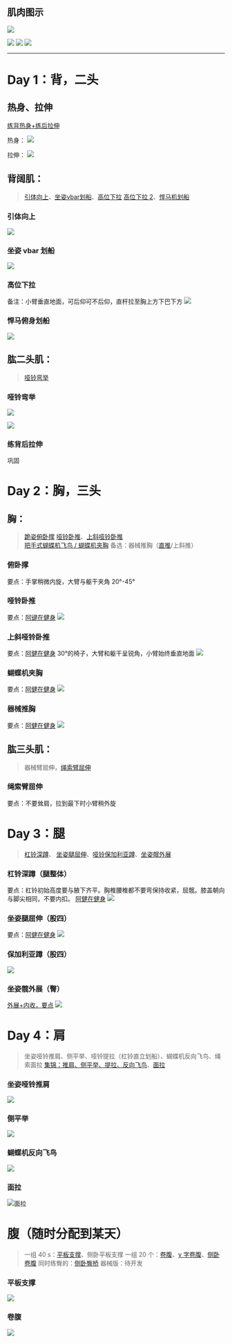## 肌肉图示
![](背面肌肉.png)

![](腿部背面肌肉.png)
![](正面肌肉.png)
![](腿部正面肌肉.png)

---

# Day 1：背，二头
## 热身、拉伸
[练背热身+练后拉伸](https://www.xiaohongshu.com/discovery/item/6638df5f000000001e0243aa?source=webshare&xhsshare=pc_web&xsec_token=ABxUEP2F9LP1vPEYHCzYJbmz9env_ihzT_xbsaHHEc9qk=&xsec_source=pc_share)

热身：
![](练背前热身.jpg)

拉伸：
![](练背后拉伸.jpg)






## 背阔肌：
> [引体向上](https://www.xiaohongshu.com/discovery/item/654246490000000025023b04?source=webshare&xhsshare=pc_web&xsec_token=AB1CUOtsQTvhAzPBV8gFoM7HBdqP9Hb61OYJB2PgCdigk=&xsec_source=pc_share)、[坐姿vbar划船](https://www.xiaohongshu.com/discovery/item/685fbabe000000001001127f?source=webshare&xhsshare=pc_web&xsec_token=ABp5E_2w015A2j9Lo8arAg_pctX4XcURCiKIRnoulilbM=&xsec_source=pc_share)、[高位下拉](https://www.xiaohongshu.com/discovery/item/65d023ef000000000702641f?source=webshare&xhsshare=pc_web&xsec_token=ABy8oQRNk704xg0NFPl1rinb2oZzk1RLhhBwKVIjPIfc8=&xsec_source=pc_share) [高位下拉 2](https://www.xiaohongshu.com/discovery/item/65b7843d000000002c017490?source=webshare&xhsshare=pc_web&xsec_token=ABzNBsZ6KWlYgzgsskk1KSIDBROvBUONnTlSNJ6tAKbYo=&xsec_source=pc_share)、[悍马机划船](https://www.xiaohongshu.com/discovery/item/669ce7bb0000000025000e37?source=webshare&xhsshare=pc_web&xsec_token=ABWKAsTURgVoA8au8rreM-HjKLmMHLDwH0IZ_1J6U90nE=&xsec_source=pc_share)

### 引体向上
![](引体向上.png)

### 坐姿 vbar 划船
![](绳索划船.png)

### 高位下拉
备注：小臂垂直地面，可后仰可不后仰，直杆拉至胸上方下巴下方
![](绳索下拉.png)

### 悍马俯身划船
![](悍马俯身划船.png)

## 肱二头肌：
> [哑铃弯举](https://www.xiaohongshu.com/discovery/item/660cc0f7000000001a00fa77?source=webshare&xhsshare=pc_web&xsec_token=ABNJrr6YYEEuhXmk5FmRfWMSoMXxAEg_xPocfxeyMAPz4=&xsec_source=pc_share)

### 哑铃弯举
![](哑铃弯举.png)

![](哑铃交替弯举.png)

### 练背后拉伸
巩固

# Day 2：胸，三头
## 胸：
> [跪姿俯卧撑](https://www.xiaohongshu.com/discovery/item/6710f7a3000000001b02f8c9?source=webshare&xhsshare=pc_web&xsec_token=ABL2UVkivG5-TEaTMWi1q3X1ZQtQVKxYbAZQjzdO2RxqA=&xsec_source=pc_share) 
> [哑铃卧推](https://www.xiaohongshu.com/discovery/item/684fd5020000000023013244?source=webshare&xhsshare=pc_web&xsec_token=ABH2NMHY1i37RKgHg0UVjcJIzsBkW1f-Ti0GR3_BvshUY=&xsec_source=pc_share)、[上斜哑铃卧推]( https://www.xiaohongshu.com/discovery/item/673ac1f40000000002038bbf?source=webshare&xhsshare=pc_web&xsec_token=ABRheKWXqlD703vYvV3apS2jasN9t_nXGxPokCq6LXdaI=&xsec_source=pc_share)   
> [把手式蝴蝶机飞鸟 / 蝴蝶机夹胸](https://www.xiaohongshu.com/discovery/item/678d2f4c000000001601b583?source=webshare&xhsshare=pc_web&xsec_token=ABQLHva2WRyYhfBbFVOL29W31t3Rygv9FLsXOV3a8dP00=&xsec_source=pc_share)
> 备选：器械推胸（[直推]( https://www.xiaohongshu.com/discovery/item/68635fd4000000001203098d?source=webshare&xhsshare=pc_web&xsec_token=ABFsQTPjFG4Rw8Xdn79rlRR3FQq5LjhJZ5NYjE1u9vr10=&xsec_source=pc_share)/上斜推）

### 俯卧撑
要点：手掌稍微内旋，大臂与躯干夹角 20°-45°

### 哑铃卧推
要点：[阿键在健身](https://www.xiaohongshu.com/discovery/item/67ab21c1000000001902c256?source=webshare&xhsshare=pc_web&xsec_token=ABbhvXPf8zhl9jWNlOo1bBNf0dTYYDdlzB9IxFiPAdjJ8=&xsec_source=pc_share)
![](哑铃卧推.png)


### 上斜哑铃卧推
要点：[阿健在健身](https://www.xiaohongshu.com/discovery/item/67c6bae80000000007036fb7?source=webshare&xhsshare=pc_web&xsec_token=ABwwzknV6F42YaBVpL565T-icTldWdaRt9QEbJUcu41w4=&xsec_source=pc_share)
30°的椅子，大臂和躯干呈锐角，小臂始终垂直地面
![](上斜哑铃卧推.png)

### 蝴蝶机夹胸
要点：[阿健在健身](https://www.xiaohongshu.com/discovery/item/66dbae420000000027000b47?source=webshare&xhsshare=pc_web&xsec_token=AB8lATwrwSEj9cBnNMGa_Oqbwl0rrslGMXC3425uds0oc=&xsec_source=pc_share)
![](蝴蝶机夹胸.png)

### 器械推胸
要点：[阿健在健身](https://www.xiaohongshu.com/discovery/item/6775141b000000000b00f511?source=webshare&xhsshare=pc_web&xsec_token=ABE3eZMOiXlqzyXOUPkvlLTGmxmuJc3hGj3Mju-B5xdJY=&xsec_source=pc_share) 
![](坐姿推胸.png)

## 肱三头肌：
>器械臂屈伸，[绳索臂屈伸](https://www.xiaohongshu.com/discovery/item/6866201c000000001d00d0d9?source=webshare&xhsshare=pc_web&xsec_token=ABHZYhTpk-CCWWjCxSFmOI059CTqaz2vJJ5Pl2JnBVt3U=&xsec_source=pc_share)

### 绳索臂屈伸
要点：不要耸肩，拉到最下时小臂稍外旋

# Day 3：腿
> [杠铃深蹲](https://www.xiaohongshu.com/discovery/item/67557115000000000102b433?source=webshare&xhsshare=pc_web&xsec_token=ABw2l6Os9wYqsWRYPB1xis7_yhjWtdtJ20JPc7ZJJTAuE=&xsec_source=pc_share)、 [坐姿腿屈伸](https://www.xiaohongshu.com/discovery/item/6748871900000000060174e2?source=webshare&xhsshare=pc_web&xsec_token=ABwHQkGpJUyytzq-HGN8t3Bf7OINWr2yeCDmRIrej1VxE=&xsec_source=pc_share)、[哑铃保加利亚蹲](https://www.xiaohongshu.com/discovery/item/688d45e90000000023027317?source=webshare&xhsshare=pc_web&xsec_token=ABRn1nPPGtCioSYQ-iRpjIHDJ3h2vOuDnvjLnR0WZd5rw=&xsec_source=pc_share)、[坐姿髋外展](https://www.xiaohongshu.com/discovery/item/6821f09b0000000020028734?source=webshare&xhsshare=pc_web&xsec_token=ABMYtc9GGVzWsGCRkaurT2PJaWFWmyzou7j340fI9k5ck=&xsec_source=pc_share)

### 杠铃深蹲（腿整体）
要点：杠铃初始高度要与腋下齐平。胸椎腰椎都不要弯保持收紧，屈髋。膝盖朝向与脚尖相同，不要内扣。
[阿健在健身](https://www.xiaohongshu.com/discovery/item/66f0a0ce000000002603e97b?source=webshare&xhsshare=pc_web&xsec_token=ABHoZzoYFl7XhU9uukUVRGWHCkiwkOgkYk1v-efq0_eBk=&xsec_source=pc_share) 
![](杠铃深蹲.png)


### 坐姿腿屈伸（股四）
要点：[阿健在健身](https://www.xiaohongshu.com/discovery/item/670e363b000000001600df2e?source=webshare&xhsshare=pc_web&xsec_token=ABULmyJlE6cdCxWLtc73BtBwl3lmVR3r1cr7HoNypqatk=&xsec_source=pc_share)
![](坐姿腿屈伸.png)


### 保加利亚蹲（股四）
![](保加利亚蹲.png)

### 坐姿髋外展（臀）
[外展+内收，要点](https://www.xiaohongshu.com/discovery/item/6624c25e00000000010040da?source=webshare&xhsshare=pc_web&xsec_token=ABF17jU8poNrciNm69pmzuHbGPHpOkCnwofzVrGGOKFfs=&xsec_source=pc_share) 
![](坐姿髋外展+内收.png)

# Day 4：肩
>坐姿哑铃推肩、侧平举、哑铃提拉（杠铃直立划船）、蝴蝶机反向飞鸟、绳索面拉
>[集锦：推肩、侧平举、提拉、反向飞鸟]( https://www.xiaohongshu.com/discovery/item/675cd0c4000000000203641b?source=webshare&xhsshare=pc_web&xsec_token=ABfHIFyCGgKnLBsVXsA9WePfITBK2AX5z28VcqYdqPqOk=&xsec_source=pc_share)、[面拉](https://www.xiaohongshu.com/discovery/item/66193540000000001b008904?source=webshare&xhsshare=pc_web&xsec_token=ABycht-SeHHNR30Qhf6KiWePgFgZ906cdzkLvBlmwLH-M=&xsec_source=pc_share)

### 坐姿哑铃推肩
![](坐姿哑铃推肩.png)


### 侧平举
![](哑铃侧平举.png)

### 蝴蝶机反向飞鸟
![](蝴蝶机反向飞鸟.png)


### 面拉
![面拉](面拉练肩后束.png)


# 腹（随时分配到某天）
>一组 40 s：[平板支撑](https://www.xiaohongshu.com/discovery/item/66e0370a000000000c018e87?source=webshare&xhsshare=pc_web&xsec_token=ABQKKcplq3vNeq9zArDaaDsByXuZ8iJxXthjqm5tl-qCY=&xsec_source=pc_share)、侧卧平板支撑
>一组 20 个：[卷腹](https://www.xiaohongshu.com/discovery/item/67dbe52b000000000d015f8f?source=webshare&xhsshare=pc_web&xsec_token=ABRkPalFE4h4NyhjpDR030rRz2pRHF4y_FFqKejsb2008=&xsec_source=pc_share)、[v 字卷腹](https://www.xiaohongshu.com/discovery/item/666c19df000000000e031547?source=webshare&xhsshare=pc_web&xsec_token=AB7gGhQ1d1nIYdmnmfIBrkPgWcKqpRLu2jamRccPG6RXE=&xsec_source=pc_share)、[侧卧卷腹](https://www.xiaohongshu.com/discovery/item/5e896b02000000000100658d?source=webshare&xhsshare=pc_web&xsec_token=ABJjQ1D15AKbtwAU21Phc9my9c-dA39ZOxINtQtBtUwX4=&xsec_source=pc_share)
>同时练臀的：[侧卧臀桥](https://www.xiaohongshu.com/discovery/item/6405656a000000000800f5fa?source=webshare&xhsshare=pc_web&xsec_token=AB2p8W2Q-ZF5UADShqNaUQ_siht4IBDf3-2sowg8bTjlw=&xsec_source=pc_share)
>器械版：待开发


### 平板支撑
![](平板支撑.png)

### 卷腹
![](卷腹.png)





